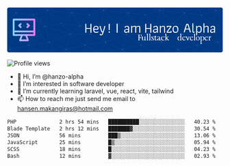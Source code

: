 ![Header](./github-header-image.png)

![Profile views](https://gpvc.arturio.dev/hanzo-alpha)

- 👋 Hi, I’m @hanzo-alpha
- 👀 I’m interested in software developer
- 🌱 I’m currently learning laravel, vue, react, vite, tailwind
- 📫 How to reach me just send me email to hansen.makangiras@hotmail.com 

<!---
hanzo-alpha/hanzo-alpha is a ✨ special ✨ repository because its `README.md` (this file) appears on your GitHub profile.
You can click the Preview link to take a look at your changes.
--->

<!--START_SECTION:waka-->

```text
PHP              2 hrs 54 mins   ██████████░░░░░░░░░░░░░░░   40.23 %
Blade Template   2 hrs 12 mins   ███████▓░░░░░░░░░░░░░░░░░   30.54 %
JSON             56 mins         ███▒░░░░░░░░░░░░░░░░░░░░░   13.06 %
JavaScript       25 mins         █▒░░░░░░░░░░░░░░░░░░░░░░░   05.94 %
SCSS             18 mins         █░░░░░░░░░░░░░░░░░░░░░░░░   04.23 %
Bash             12 mins         ▓░░░░░░░░░░░░░░░░░░░░░░░░   02.93 %
```

<!--END_SECTION:waka-->

